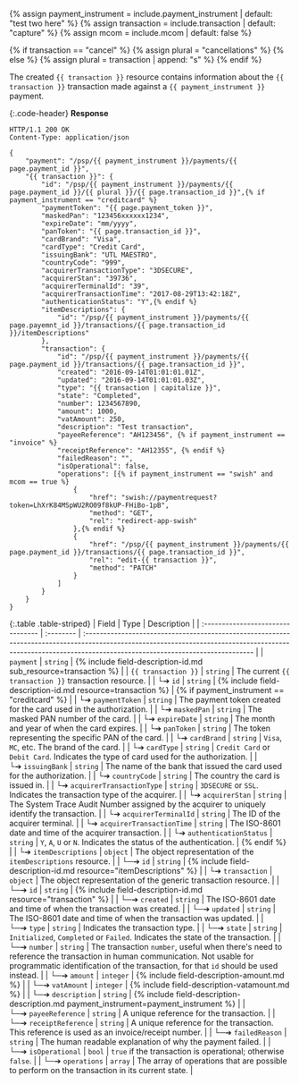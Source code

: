 {% assign payment_instrument = include.payment_instrument | default: "test two here" %}
{% assign transaction = include.transaction | default: "capture" %}
{% assign mcom = include.mcom | default: false %}

{% if transaction == "cancel" %}
    {% assign plural = "cancellations" %}
{% else %}
    {% assign plural = transaction | append: "s" %}
{% endif %}

The created `{{ transaction }}` resource contains information about the
`{{ transaction }}` transaction made against a `{{ payment_instrument }}` payment.

{:.code-header}
**Response**

```http
HTTP/1.1 200 OK
Content-Type: application/json

{
    "payment": "/psp/{{ payment_instrument }}/payments/{{ page.payment_id }}",
    "{{ transaction }}": {
        "id": "/psp/{{ payment_instrument }}/payments/{{ page.payment_id }}/{{ plural }}/{{ page.transaction_id }}",{% if payment_instrument == "creditcard" %}
        "paymentToken": "{{ page.payment_token }}",
        "maskedPan": "123456xxxxxx1234",
        "expireDate": "mm/yyyy",
        "panToken": "{{ page.transaction_id }}",
        "cardBrand": "Visa",
        "cardType": "Credit Card",
        "issuingBank": "UTL MAESTRO",
        "countryCode": "999",
        "acquirerTransactionType": "3DSECURE",
        "acquirerStan": "39736",
        "acquirerTerminalId": "39",
        "acquirerTransactionTime": "2017-08-29T13:42:18Z",
        "authenticationStatus": "Y",{% endif %}
        "itemDescriptions": {
            "id": "/psp/{{ payment_instrument }}/payments/{{ page.payemnt_id }}/transactions/{{ page.transaction_id }}/itemDescriptions"
        },
        "transaction": {
            "id": "/psp/{{ payment_instrument }}/payments/{{ page.payment_id }}/transactions/{{ page.transaction_id }}",
            "created": "2016-09-14T01:01:01.01Z",
            "updated": "2016-09-14T01:01:01.03Z",
            "type": "{{ transaction | capitalize }}",
            "state": "Completed",
            "number": 1234567890,
            "amount": 1000,
            "vatAmount": 250,
            "description": "Test transaction",
            "payeeReference": "AH123456", {% if payment_instrument == "invoice" %}
            "receiptReference": "AH12355", {% endif %}
            "failedReason": "",
            "isOperational": false,
            "operations": [{% if payment_instrument == "swish" and mcom == true %}
                {
                    "href": "swish://paymentrequest?token=LhXrK84MSpWU2RO09f8kUP-FHiBo-1pB",
                    "method": "GET",
                    "rel": "redirect-app-swish"
                },{% endif %}
                {
                    "href": "/psp/{{ payment_instrument }}/payments/{{ page.payment_id }}/transactions/{{ page.transaction_id }}",
                    "rel": "edit-{{ transaction }}",
                    "method": "PATCH"
                }
            ]
        }
    }
}

```

{:.table .table-striped}
| Field                             | Type      | Description                                                                                                                                                                                                  |
| :-------------------------------- | :-------- | :----------------------------------------------------------------------------------------------------------------------------------------------------------------------------------------------------------- |
| `payment`                         | `string`  | {% include field-description-id.md sub_resource=transaction %}                                                                                                                                               |
| `{{ transaction }}`               | `string`  | The current `{{ transaction }}` transaction resource.                                                                                                                                                        |
| └➔&nbsp;`id`                      | `string`  | {% include field-description-id.md resource=transaction %}                                                                                                                                                   | {% if payment_instrument == "creditcard" %} |
| └➔&nbsp;`paymentToken`            | `string`  | The payment token created for the card used in the authorization.                                                                                                                                            |
| └➔&nbsp;`maskedPan`               | `string`  | The masked PAN number of the card.                                                                                                                                                                           |
| └➔&nbsp;`expireDate`              | `string`  | The month and year of when the card expires.                                                                                                                                                                 |
| └➔&nbsp;`panToken`                | `string`  | The token representing the specific PAN of the card.                                                                                                                                                         |
| └➔&nbsp;`cardBrand`               | `string`  | `Visa`, `MC`, etc. The brand of the card.                                                                                                                                                                    |
| └➔&nbsp;`cardType`                | `string`  | `Credit Card` or `Debit Card`. Indicates the type of card used for the authorization.                                                                                                                        |
| └➔&nbsp;`issuingBank`             | `string`  | The name of the bank that issued the card used for the authorization.                                                                                                                                        |
| └➔&nbsp;`countryCode`             | `string`  | The country the card is issued in.                                                                                                                                                                           |
| └➔&nbsp;`acquirerTransactionType` | `string`  | `3DSECURE` or `SSL`. Indicates the transaction type of the acquirer.                                                                                                                                         |
| └➔&nbsp;`acquirerStan`            | `string`  | The System Trace Audit Number assigned by the acquirer to uniquely identify the transaction.                                                                                                                 |
| └➔&nbsp;`acquirerTerminalId`      | `string`  | The ID of the acquirer terminal.                                                                                                                                                                             |
| └➔&nbsp;`acquirerTransactionTime` | `string`  | The ISO-8601 date and time of the acquirer transaction.                                                                                                                                                      |
| └➔&nbsp;`authenticationStatus`    | `string`  | `Y`, `A`, `U` or `N`. Indicates the status of the authentication.                                                                                                                                            | {% endif %}                                 |
| └➔&nbsp;`itemDescriptions`        | `object`  | The object representation of the `itemDescriptions` resource.                                                                                                                                                |
| └─➔&nbsp;`id`                     | `string`  | {% include field-description-id.md resource="itemDescriptions" %}                                                                                                                                            |
| └➔&nbsp;`transaction`             | `object`  | The object representation of the generic transaction resource.                                                                                                                                               |
| └─➔&nbsp;`id`                     | `string`  | {% include field-description-id.md resource="transaction" %}                                                                                                                                                 |
| └─➔&nbsp;`created`                | `string`  | The ISO-8601 date and time of when the transaction was created.                                                                                                                                              |
| └─➔&nbsp;`updated`                | `string`  | The ISO-8601 date and time of when the transaction was updated.                                                                                                                                              |
| └─➔&nbsp;`type`                   | `string`  | Indicates the transaction type.                                                                                                                                                                              |
| └─➔&nbsp;`state`                  | `string`  | `Initialized`, `Completed` or `Failed`. Indicates the state of the transaction.                                                                                                                              |
| └─➔&nbsp;`number`                 | `string`  | The transaction `number`, useful when there's need to reference the transaction in human communication. Not usable for programmatic identification of the transaction, for that `id` should be used instead. |
| └─➔&nbsp;`amount`                 | `integer` | {% include field-description-amount.md %}                                                                                                                                                                    |
| └─➔&nbsp;`vatAmount`              | `integer` | {% include field-description-vatamount.md %}                                                                                                                                                                 |
| └─➔&nbsp;`description`            | `string`  | {% include field-description-description.md payment_instrument=payment_instrument %}                                                                                                                         |
| └─➔&nbsp;`payeeReference`         | `string`  | A unique reference for the transaction.                                                                                                                                                                      |
| └─➔&nbsp;`receiptReference`       | `string`  | A unique reference for the transaction. This reference is used as an invoice/receipt number.                                                                                                                 |
| └─➔&nbsp;`failedReason`           | `string`  | The human readable explanation of why the payment failed.                                                                                                                                                    |
| └─➔&nbsp;`isOperational`          | `bool`    | `true` if the transaction is operational; otherwise `false`.                                                                                                                                                 |
| └─➔&nbsp;`operations`             | `array`   | The array of operations that are possible to perform on the transaction in its current state.                                                                                                                |

